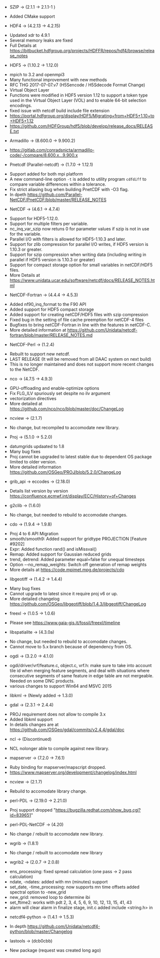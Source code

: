 
 - SZIP -> (2.1.1 -> 2.1.1-1 )
  * Added CMake support

 - HDF4 -> (4.2.13 -> 4.2.15)
  * Updated xdr to 4.9.1
  * Several memory leaks are fixed
  * Full Details at https://bitbucket.hdfgroup.org/projects/HDFFR/repos/hdf4/browse/release_notes

 - HDF5 -> (1.10.2 -> 1.12.0)
  * mpich to 3.2 and openmpi3
  * Many functional improvement with new methods
  * RFC THG 2017-07-07.v7 (H5Sencode / H5Sdecode Format Change)
  * Virtual Object Layer
  * Functions were modified in HDF5 version 1.12 to support a token type used in the Virtual Object Layer (VOL) and to enable 64-bit selection encodings.
  * fixed issue with netcdf build include file extension
  * https://portal.hdfgroup.org/display/HDF5/Migrating+from+HDF5+1.10+to+HDF5+1.12
  * https://github.com/HDFGroup/hdf5/blob/develop/release_docs/RELEASE.txt

 - Armadillo -> (8.600.0 -> 9.900.2)
  * https://gitlab.com/conradsnicta/armadillo-code/-/compare/8.600.x...9.900.x

 - Pnetcdf (Parallel-netcdf) -> (1.7.0 -> 1.12.1)
  * Support added for both mpi platform
  * A new command-line option `-t` is added to utility program `cdfdiff` to compare variable differences within a tolerance.
  * Fix strict aliasing bug when building PnetCDF with -O3 flag.
  * In dpeth https://github.com/Parallel-NetCDF/PnetCDF/blob/master/RELEASE_NOTES

 - NetCDF -> (4.6.1 -> 4.7.4)
  * Support for HDF5-1.12.0.
  * Support for multiple filters per variable.
  * nc_inq_var_szip now retuns 0 for parameter values if szip is not in use for the variable.
  * Parallel I/O with filters is allowed for HDF5-1.10.3 and later.
  * Support for zlib compression for parallel I/O writes, if HDF5 version is 1.10.3 or greater.
  * Support for szip compression when writing data (including writing in parallel if HDF5 version is 1.10.3 or greater)
  * Support for compact storage option for small variables in netCDF/HDF5 files.
  * More Details at https://www.unidata.ucar.edu/software/netcdf/docs/RELEASE_NOTES.html

 - NetCDF-Fortran -> (4.4.4 -> 4.5.3)
  * Added nf90_inq_format to the F90 API
  * Added support for HDF5 compact storage
  * Added support for creating netCDF/HDF5 files with szip compression
  * Fixed bug in the setting of file cache preemption for netCDF-4 files
  * Bugfixes to bring netCDF-Fortran in line with the features in netCDF-C.
  * More detailed information at https://github.com/Unidata/netcdf-fortran/blob/master/RELEASE_NOTES.md

 - NetCDF-Perl -> (1.2.4)
  * Rebuilt to support new netcdf.
  * LAST RELEASE (It will be removed from all DAAC system on next build)
  * This is no longer maintained and does not support more recent changes to the NetCDF.

 - nco -> (4.7.5 -> 4.9.3)
  * GPU-offloading and enable-optimize options
  * Fix FLG_ILV spuriously set despite no ilv argument
  * vectorization directives
  * More detailed at https://github.com/nco/nco/blob/master/doc/ChangeLog

 - ncview -> (2.1.7)
  * No change, but recompiled to accomodate new library.

 - Proj -> (5.1.0 -> 5.2.0)
  * datumgrids updaated to 1.8
  * Many bug fixes
  * Proj cannot be upgraded to latest stable due to dependent OS package limited to older version.
  * More detailed information https://github.com/OSGeo/PROJ/blob/5.2.0/ChangeLog

 - grib_api -> eccodes -> (2.18.0)
  * Details list version by version https://confluence.ecmwf.int/display/ECC/History+of+Changes

 - g2clib -> (1.6.0)
  * No change, but needed to rebuild to accomodate changes.

 - cdo -> (1.9.4 -> 1.9.8)
  * Proj 4 to 6 API Migration
  * smooth/smooth9: Added support for gridtype PROJECTION [Feature #9202]
  * Expr: Added function rand() and isMissval()
  * Remap: Added support for Gaussian reduced grids
  * trend, detrend: Added parameter equal=false for unequal timesteps
  * Option --no_remap_weights: Switch off generation of remap weights
  * More details at https://code.mpimet.mpg.de/projects/cdo

 - libgeotiff -> (1.4.2 -> 1.4.4)
  * Many bug fixes
  * Cannot upgrade to latest since it require proj v6 or up.
  * More detailed changelog https://github.com/OSGeo/libgeotiff/blob/1.4.3/libgeotiff/ChangeLog

 - freexl -> (1.0.5 -> 1.0.6)
  * Please see https://www.gaia-gis.it/fossil/freexl/timeline

 - libspatialite -> (4.3.0a)
  * No change, but needed to rebuild to accomodate changes.
  * Cannot move to 5.x branch because of dependency from OS.

 - ogdi -> (3.2.0 -> 4.1.0)
  * ogdi/driver/vrf/feature.c, object.c, vrf.h: make sure to take into
   account tile id when merging feature segments, and deal with situations
   where consecutive segments of same feature in edge table are not
   mergeable. Needed on some DNC products.
  * various changes to support Win64 and MSVC 2015

 - libkml -> (Newly added -> 1.3.0)

 - gdal -> (2.3.1 -> 2.4.4)
  * PROJ requirement does not allow to compile 3.x
  * Added libkml support
  * In details changes are at https://github.com/OSGeo/gdal/commits/v2.4.4/gdal/doc

 - ncl -> (Discontinued)
  * NCL nolonger able to compile against new library.

 - mapserver -> (7.2.0 -> 7.6.1)
  * Ruby binding for mapserver/mapscript dropped.
  * https://www.mapserver.org/development/changelog/index.html

 - ncview -> (2.1.7)
  * Rebuild to accomodate library change.

 - perl-PDL -> (2.19.0 -> 2.21.0)
  * Proj support dropped "https://bugzilla.redhat.com/show_bug.cgi?id=839651"

 - perl-PDL-NetCDF -> (4.20)
  * No change / rebuilt to accomodate new library.

 - wgrib -> (1.8.1)
  * No change / rebuilt to accomodate new library

 - wgrib2 -> (2.0.7 -> 2.0.8)
  * ens_processing: fixed spread calculation (one pass -> 2 pass calculation)
  * ndate, -ndates: added with mn (minutes) support
  * set_date, -time_processing: now supports mn time offsets added spectral option to -new_grid
  * new_grid: removed loop to determine ibi
  * set_ftime2: works with pdt 2, 3, 4, 5, 6, 9, 10, 12, 13, 15, 41, 43
  * alarm will clear alarm in finalize stage, init.c added include <string.h> in

 - netcdf4-python -> (1.4.1 -> 1.5.3)
  * In depth https://github.com/Unidata/netcdf4-python/blob/master/Changelog

 - lastools -> (dcb0cbb)
  * New package (request was created long ago)
